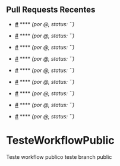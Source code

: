 ## Pull Requests Recentes
- [#]() **** _(por @, status: ``)_
- [#]() **** _(por @, status: ``)_
- [#]() **** _(por @, status: ``)_
- [#]() **** _(por @, status: ``)_
- [#]() **** _(por @, status: ``)_
- [#]() **** _(por @, status: ``)_
- [#]() **** _(por @, status: ``)_
- [#]() **** _(por @, status: ``)_

- [#]() **** _(por @, status: ``)_

# TesteWorkflowPublic
Teste workflow publico
teste branch public
